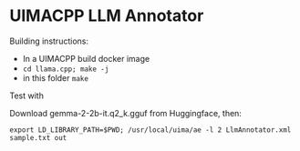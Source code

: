 # UIMACPP LLM Annotator

Building instructions: 

* In a UIMACPP build docker image
* `cd llama.cpp; make -j`
* in this folder `make`

Test with 

Download gemma-2-2b-it.q2_k.gguf from Huggingface, then:

`export LD_LIBRARY_PATH=$PWD; /usr/local/uima/ae -l 2 LlmAnnotator.xml sample.txt out`


